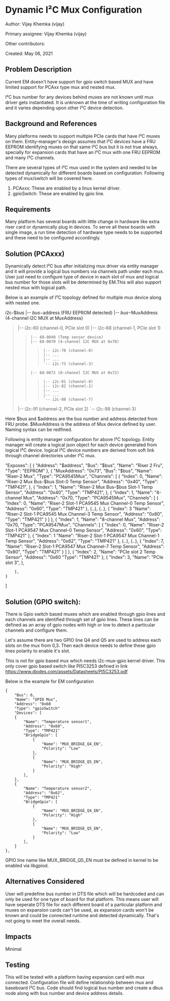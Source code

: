 # Dynamic I²C Mux Configuration

Author: Vijay Khemka (vijay)

Primary assignee: Vijay Khemka (vijay)

Other contributors:

Created: May 06, 2021

## Problem Description
Current EM doesn't have support for gpio switch based MUX and have limited
support for PCAxx type mux and nested mux.

I²C bus number for any devices behind muxes are not known until mux driver gets
instantiated. It is unknown at the time of writing configuration file and it
varies depending upon other I²C device detection.

## Background and References
Many platforms needs to support multiple PCIe cards that have I²C muxes on
them. Entity-manager's design assumes that I²C devices have a FRU EEPROM
identifying muxes on that same I²C bus but it is not true always, specially
for expansion cards that have an I²C mux with one FRU EEPROM and many I²C
channels.

There are several types of I²C mux used in the system and needed to be detected
dynamically for different boards based on configuration. Following types of
mux/switch will be covered here.
1. PCAxxx: These are enabled by a linux kernel driver.
2. gpioSwitch: These are enabled by gpio line.

## Requirements
Many platform has several boards with little change in hardware like extra
riser card or dynamically plug in devices. To serve all these boards with
single image, a run time detection of hardware type needs to be supported
and these need to be configured accordingly.

## Solution (PCAxxx)
Dynamically detect I²C bus after initializing mux driver via entity manager
and it will provide a logical bus numbers via channels path under each mux. User
just need to configure type of device in each slot of mux and logical bus number
for those slots will be determined by EM.This will also support nested mux with
logical path.

Below is an example of I²C topology defined for multiple mux device along with
nested one.

i2c-$bus
|-- $bus-$address (FRU EEPROM detected)
|-- $bus-$MuxAddress (4-channel I2C MUX at MuxAddress)
>    |-- i2c-60 (channel-0, PCIe slot 0)
>    |-- i2c-68 (channel-1, PCIe slot 1)
>>     |-- 68-0040 (Temp sensor device)
>>     |-- 68-0070 (4-channel I2C MUX at 0x70)
>>>     |-- i2c-70 (channel-0)
>>>     |-- ...
>>>     |-- ...
>>>     `-- i2c-73 (channel-3)
>>     |-- 68-0072 (8-channel I2C MUX at 0x72)
>>>     |-- i2c-81 (channel-0)
>>>     |-- i2c-82 (channel-1)
>>>     |-- ...
>>>     |-- ...
>>>     `-- i2c-88 (channel-7)
>    |-- i2c-91 (channel-2, PCIe slot 2)
>    `-- i2c-98 (channel-3)

Here $bus and $address are the bus number and address detected from FRU probe.
$MuxAddress is the address of Mux device defined by user. Naming syntax can
be redfined.

Following is entity manager configuration for above I²C topology. Entity manager
will create a logical json object for each device generated from logical I²C
device. logical I²C device numbers are derived from soft link through channel
directories under I²C mux.

"Exposes": [
    {
        "Address": "$address",
        "Bus": "$bus",
        "Name": "Riser 2 Fru",
        "Type": "EEPROM"
    },
    {
        "MuxAddress": "0x73",
        "Bus": "$bus",
        "Name": "Riser-2 Mux",
        "Type": "PCA9545Mux",
        "Channels": [
        {
            "Index": 0,
            "Name": "Riser-2 Mux Bus-$bus Slot-0 Temp Sensor",
            "Address": "0x40",
            "Type": "TMP421",
        },
        {
            "Index": 1,
            "Name": "Riser-2 Mux Bus-$bus Slot-1 Temp Sensor",
            "Address": "0x40",
            "Type": "TMP421",
        },
        {
            "Index": 1,
            "Name": "4-channel Mux",
            "Address": "0x70,
            "Type": "PCA9545Mux",
            "Channels": [
            {
                "Index": 0,
                "Name": "Riser-2 Slot-1 PCA9545 Mux Channel-0 Temp Sensor",
                "Address": "0x60",
                "Type": "TMP421"
            },
            {..},
            {..},
            {
                "Index": 3
                "Name": "Riser-2 Slot-1 PCA9545 Mux Channel-3 Temp Sensor",
                "Address": "0x80",
                "Type": "TMP421"
            }
            ]
        },
        {
            "Index": 1,
            "Name": "8-channel Mux",
            "Address": "0x70,
            "Type": "PCA9547Mux",
            "Channels": [
            {
                "Index": 0,
                "Name": "Riser-2 Slot-1 PCA9547 Mux Channel-0 Temp Sensor",
                "Address": "0x60",
                "Type": "TMP421"
            },
            {
                "Index": 1
                "Name": "Riser-2 Slot-1 PCA9547 Mux Channel-1 Temp Sensor",
                "Address": "0x62",
                "Type": "TMP421"
            },
            {..},
            {..},
            {
                "Index": 7,
                "Name": "Riser-2 Slot-1 PCA9547 Mux Channel-7 Temp Sensor",
                "Address": "0x80",
                "Type": "TMP421"
            }
            ]
        },
        {
            "Index": 2,
            "Name": "PCIe slot 2 Temp Sensor",
            "Address": "0x60
            "Type": "TMP421"
        },
        {
            "Index": 3,
            "Name": "PCIe slot 3",
        },

        ],
    }
]

## Solution (GPIO switch):
There is Gpio switch based muxes which are enabled through gpio lines and each
channels are identified through set of gpio lines. These lines can be defined
as an array of gpio nodes with high or low to detect a particular channels and
configure them.

Let's assume there are two GPIO line Q4 and Q5 are used to address each slots on
the mux from 0,3. Then each device needs to define these gpio lines polarity to
enable it's slot.

This is not for gpio based mux which needs i2c-mux-gpio kernel driver. This
only cover gpio based switch like PI5C3253 defined in link
https://www.diodes.com/assets/Datasheets/PI5C3253.pdf

Below is the example for EM configuration

    {
        "Bus": 6,
        "Name": "GPIO Mux",
        "Address": "0x60
        "Type": "gpioSwitch"
        "Devices": [
        {
            "Name": "Temperature sensor1",
            "Address": "0x60",
            "Type": "TMP421"
            "BridgeGpio": [
                {
                    "Name": "MUX_BRIDGE_Q4_EN",
                    "Polarity": "Low"
                },
                {
                    "Name": "MUX_BRIDGE_Q5_EN",
                    "Polarity": "High"
                }
            ],
        },
        {
            "Name": "Temperature sensor2",
            "Address": "0x62",
            "Type": "TMP421"
            "BridgeGpio": [
                {
                    "Name": "MUX_BRIDGE_Q4_EN",
                    "Polarity": "High"
                },
                {
                    "Name": "MUX_BRIDGE_Q5_EN",
                    "Polarity": "Low"
                }
            ],
        }
    },

GPIO line name like MUX_BRIDGE_Q5_EN must be defined in kernel to be enabled
via libgpiod.

## Alternatives Considered
User will predefine bus number in DTS file which will be hardcoded and can
only be used for one type of board for that platform. This means user will have
seperate DTS file for each different board of a particular platform and muxes
on expansion cards can't be used, as expansion cards won't be known and could
be connected runtime and detected dynamically. That's not going to meet the
overall needs.

## Impacts
Minimal

## Testing
This will be tested with a platform having expansion card with mux connected.
Configuration file will define relationship between mux and baseboard I²C bus.
Code should find logical bus number and create a dbus node along with bus number
and device address details.
